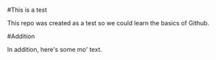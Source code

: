 #This is a test

This repo was created as a test so we could learn the basics of Github.

#Addition

In addition, here's some mo' text.